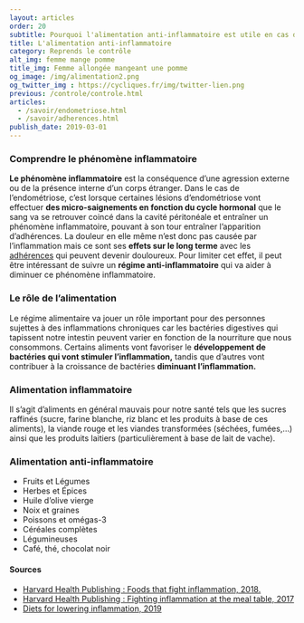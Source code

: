 ```yaml
---
layout: articles
order: 20
subtitle: Pourquoi l'alimentation anti-inflammatoire est utile en cas d'endométriose.
title: L'alimentation anti-inflammatoire
category: Reprends le contrôle
alt_img: femme mange pomme
title_img: Femme allongée mangeant une pomme
og_image: /img/alimentation2.png
og_twitter_img : https://cycliques.fr/img/twitter-lien.png
previous: /controle/controle.html
articles:
  - /savoir/endometriose.html
  - /savoir/adherences.html
publish_date: 2019-03-01
---
```


### Comprendre le phénomène inflammatoire
**Le phénomène inflammatoire** est la conséquence d’une agression externe ou de la présence interne d’un corps étranger. Dans le cas de l’endométriose, c’est lorsque certaines lésions d’endométriose vont effectuer **des micro-saignements en fonction du cycle hormonal** que le sang va se retrouver coincé dans la cavité péritonéale et entraîner un phénomène inflammatoire, pouvant à son tour entraîner l’apparition d’adhérences.
La douleur en elle même n’est donc pas causée par l’inflammation mais ce sont ses **effets sur le long terme** avec les <a href="/savoir/adherences.html" class="link">adhérences</a> qui peuvent devenir douloureux. Pour limiter cet effet, il peut être intéressant de suivre un **régime anti-inflammatoire** qui va aider à diminuer ce phénomène inflammatoire.

### Le rôle de l’alimentation
Le régime alimentaire va jouer un rôle important pour des personnes sujettes à des inflammations chroniques car les bactéries digestives qui tapissent notre intestin peuvent varier en fonction de la nourriture que nous consommons. Certains aliments vont favoriser le **développement de bactéries qui vont stimuler l’inflammation,** tandis que d’autres vont contribuer à la croissance de bactéries **diminuant l’inflammation.**
### Alimentation inflammatoire
Il s’agit d’aliments en général mauvais pour notre santé tels que les sucres raffinés (sucre, farine blanche, riz blanc et les produits à base de ces aliments), la viande rouge et les viandes transformées (séchées, fumées,…) ainsi que les produits laitiers (particulièrement à base de lait de vache).
### Alimentation anti-inflammatoire
<ul>
  <li class="list">Fruits et Légumes</li>
  <li class="list">Herbes et Épices</li>
  <li class="list">Huile d’olive vierge</li>
  <li class="list">Noix et graines</li>
  <li class="list">Poissons et omégas-3</li>
  <li class="list">Céréales complètes</li>
  <li class="list">Légumineuses</li>
  <li class="list">Café, thé, chocolat noir</li>
</ul>
<div class="col-sm-10 offset-sm-1 sources">
  <h4>Sources</h4>
  <ul>
    <li class="list"><a href="https://www.health.harvard.edu/staying-healthy/foods-that-fight-inflammation">Harvard Health Publishing : Foods that fight inflammation, 2018.</a></li>
    <li class="list"><a href="https://www.health.harvard.edu/healthy-eating/fighting-inflammation-at-the-meal-table">Harvard Health Publishing : Fighting inflammation at the meal table, 2017</a></li>
    <li class="list"><a href="https://www.aarp.org/health/conditions-treatments/info-2019/diets-for-lowering-inflammation.html">Diets for lowering inflammation, 2019</a></li>
  </ul>
</div>
